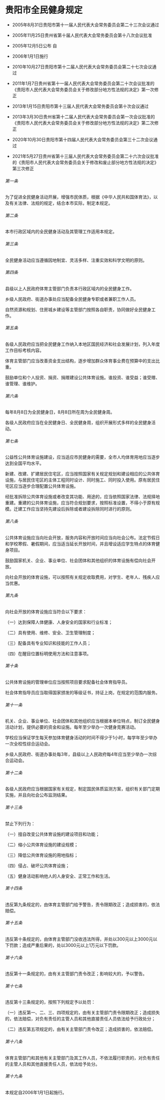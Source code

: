 # 贵阳市全民健身规定

- 2005年8月31日贵阳市第十一届人民代表大会常务委员会第二十三次会议通过

- 2005年11月25日贵州省第十届人民代表大会常务委员会第十八次会议批准

- 2005年12月5日公布 自

- 2006年1月1日施行

- 2010年10月27日贵阳市第十二届人民代表大会常务委员会第二十七次会议通过

- 2011年1月7日贵州省第十一届人民代表大会常务委员会第二十次会议批准的《贵阳市人民代表大会常务委员会关于修改部分地方性法规的决定》第一次修正

- 2013年1月15日贵阳市第十三届人民代表大会常务委员会第十次会议通过

- 2013年3月30日贵州省第十二届人民代表大会常务委员会第一次会议批准的《贵阳市人民代表大会常务委员会关于修改部分地方性法规的决定》第二次修正

- 2020年10月30日贵阳市第十四届人民代表大会常务委员会第三十二次会议通过

- 2021年5月27日贵州省第十三届人民代表大会常务委员会第二十六次会议批准的《贵阳市人民代表大会常务委员会关于修改和废止部分地方性法规的决定》第三次修正

<!-- INFO END -->

###### 第一条

为了促进全民健身活动开展，增强市民体质，根据《中华人民共和国体育法》，以及有关法律、法规的规定，结合本市实际，制定本规定。

###### 第二条

本市行政区域内的全民健身活动及其管理工作适用本规定。

###### 第三条

全民健身活动应当遵循因地制宜、灵活多样、注重实效和科学文明的原则。

###### 第四条

县级以上人民政府体育主管部门负责本行政区域内的全民健身工作。

乡级人民政府、街道办事处应当配备全民健身专职或者兼职工作人员。

自然资源和规划、住房城乡建设等主管部门按照各自职责，协同做好全民健身工作。

###### 第五条

各级人民政府应当把全民健身工作纳入本地区国民经济和社会发展计划，列入年度工作目标考核内容。

体育主管部门应当改善资金支出结构，逐步增加群众体育事业费在预算中的支出比重。

鼓励单位和个人投资、捐资、捐赠建设公共体育设施。谁投资、谁受益；谁受赠、谁管理、谁维护。

###### 第六条

每年8月8日为全民健身日，8月8日所在周为全民健身周。

各级人民政府应当在全民健身日、全民健身周，组织开展形式多样的全民健身活动。

###### 第七条

公益性公共体育设施建设，应当适应市民健身的需要，全市人均体育用地应当逐步达到全国平均水平。

新建、改建、扩建居民住宅区，应当按照国家有关规定规划和建设相应的公共体育设施，与居民住宅区的主体工程同时设计、同时施工、同时投入使用。原有居民住宅区应当逐步合理配置公共体育设施。

经批准拆除公共体育设施或者改变其功能、用途的，应当依照国家法律、法规择地重建。重建的公共体育设施，应当符合规划要求，按照标准设置，不得小于原有规模。迁建工作应当坚持先建设后拆除或者建设拆除同时进行的原则。

###### 第八条

公共体育设施应当向社会开放，服务内容和开放时间应当向社会公布。法定节假日和学校寒假、暑假期间，应当适当延长开放时间，并且增设适应学生特点的体育健身项目。

鼓励国家机关、企业、事业单位、社会团体和其他组织的体育设施有偿向社会开放。

向社会开放的体育设施，可以按照有关规定收取费用，对学生、老年人、残疾人应当优惠。

###### 第九条

向社会开放的体育设施应当符合以下要求：

（一）达到保障人体健康、人身安全的国家和行业标准；

（二）具有使用、维修、安全、卫生管理制度；

（三）配备具有专业知识和技能的工作人员；

（四）在醒目位置标明使用方法和注意事项。

###### 第十条

公共体育设施的管理单位应当按照项目要求配备社会体育指导员。

社会体育指导员应当取得国家颁发的等级证书，持证上岗，在规定的范围内服务。

###### 第十一条

机关、企业、事业单位、社会团体和其他组织应当根据本单位特点，制订全民健身活动计划，提供必要的资金和设施。每年至少举办一次健身竞赛活动。

学校应当保证学生每天参加体育健身活动的时间不得少于1小时，每学年至少举办一次全校性综合运动会。

乡级人民政府、街道办事处每3年，县级以上人民政府每4年应当至少举办一次综合运动会。

###### 第十二条

各级人民政府应当根据国家有关规定，制定国民体质监测方案，组织有关部门定期实施，并且向社会公布监测结果。

###### 第十三条

禁止下列行为：

（一）擅自改变公共体育设施的建设项目和功能；

（二）缩小公共体育设施的建设规模；

（三）降低公共体育设施的用地指标；

（四）侵占、破坏公共体育设施；

（五）健身活动影响他人的人身安全、正常工作和生活。

###### 第十四条

违反第九条规定的，由体育主管部门给予警告，责令限期改正；造成损害的，依法赔偿。

###### 第十五条

违反第十条规定的，由体育主管部门没收违法所得，并处以300元以上3000元以下罚款；造成严重后果的，处以3000元以上1万元以下罚款。

###### 第十六条

违反第十一条规定的，由有关主管部门责令改正；影响较大的，予以警告。

###### 第十七条

违反第十三条规定的，按照下列规定予以处罚：

（一）违反第一、二、三、四项规定的，由有关主管部门责令限期改正；造成损失的，依法赔偿，对负有责任的主管人员和其他直接责任人员依法给予行政处分；

（二）违反第五项规定的，由有关主管部门责令改正；造成损害的，依法赔偿。

###### 第十八条

体育主管部门和其他有关主管部门及其工作人员，不依法履行职责的，对负有责任的主管人员和其他直接责任人员，依法给予处分。

###### 第十九条

本规定自2006年1月1日起施行。
